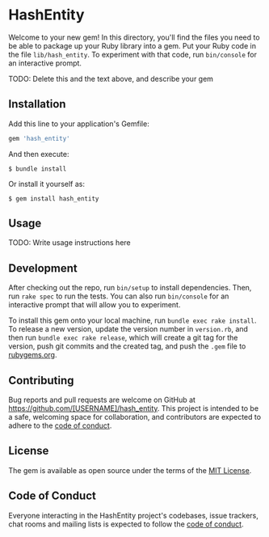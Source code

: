 # HashEntity

Welcome to your new gem! In this directory, you'll find the files you need to be able to package up your Ruby library into a gem. Put your Ruby code in the file `lib/hash_entity`. To experiment with that code, run `bin/console` for an interactive prompt.

TODO: Delete this and the text above, and describe your gem

## Installation

Add this line to your application's Gemfile:

```ruby
gem 'hash_entity'
```

And then execute:

    $ bundle install

Or install it yourself as:

    $ gem install hash_entity

## Usage

TODO: Write usage instructions here

## Development

After checking out the repo, run `bin/setup` to install dependencies. Then, run `rake spec` to run the tests. You can also run `bin/console` for an interactive prompt that will allow you to experiment.

To install this gem onto your local machine, run `bundle exec rake install`. To release a new version, update the version number in `version.rb`, and then run `bundle exec rake release`, which will create a git tag for the version, push git commits and the created tag, and push the `.gem` file to [rubygems.org](https://rubygems.org).

## Contributing

Bug reports and pull requests are welcome on GitHub at https://github.com/[USERNAME]/hash_entity. This project is intended to be a safe, welcoming space for collaboration, and contributors are expected to adhere to the [code of conduct](https://github.com/[USERNAME]/hash_entity/blob/master/CODE_OF_CONDUCT.md).

## License

The gem is available as open source under the terms of the [MIT License](https://opensource.org/licenses/MIT).

## Code of Conduct

Everyone interacting in the HashEntity project's codebases, issue trackers, chat rooms and mailing lists is expected to follow the [code of conduct](https://github.com/[USERNAME]/hash_entity/blob/master/CODE_OF_CONDUCT.md).
